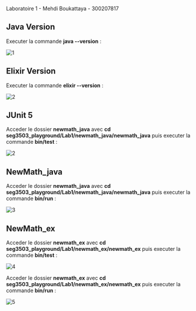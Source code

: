 Laboratoire 1 - Mehdi Boukattaya - 300207817

## Java Version

Executer la commande **java --version** :

![1](https://github.com/MehdiBoukattaya/seg3503_playground/assets/91099686/d62891ab-0ac8-4b83-9f0a-d9221559fb15)

## Elixir Version

Executer la commande **elixir --version** :

![2](https://github.com/MehdiBoukattaya/seg3503_playground/assets/91099686/aa4523b1-aeb7-46d9-a21a-34fcce4e2140)

## JUnit 5

Acceder le dossier **newmath_java** avec **cd seg3503_playground/Lab1/newmath_java/newmath_java** puis executer la commande **bin/test** :

![2](https://github.com/MehdiBoukattaya/seg3503_playground/assets/91099686/79fff1b1-c067-4d95-9303-324a48c2ff79)

## NewMath_java 

Acceder le dossier **newmath_java** avec **cd seg3503_playground/Lab1/newmath_java/newmath_java** puis executer la commande **bin/run** :

![3](https://github.com/MehdiBoukattaya/seg3503_playground/assets/91099686/1dab8d6e-1cb7-4a92-a548-94941f1235d5)

## NewMath_ex

Acceder le dossier **newmath_ex** avec **cd seg3503_playground/Lab1/newmath_ex/newmath_ex** puis executer la commande **bin/test** :

![4](https://github.com/MehdiBoukattaya/seg3503_playground/assets/91099686/7a2af935-b54a-4331-8874-faf1e38c4810)

Acceder le dossier **newmath_ex** avec **cd seg3503_playground/Lab1/newmath_ex/newmath_ex** puis executer la commande **bin/run** :

![5](https://github.com/MehdiBoukattaya/seg3503_playground/assets/91099686/44dbaf21-508e-4d5e-8596-8196892fbba4)
